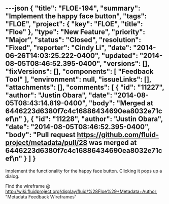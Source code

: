 ---json
{
  "title": "FLOE-194",
  "summary": "Implement the happy face button",
  "tags": "FLOE",
  "project": {
    "key": "FLOE",
    "title": "Floe"
  },
  "type": "New Feature",
  "priority": "Major",
  "status": "Closed",
  "resolution": "Fixed",
  "reporter": "Cindy Li",
  "date": "2014-06-26T14:03:25.222-0400",
  "updated": "2014-08-05T08:46:52.395-0400",
  "versions": [],
  "fixVersions": [],
  "components": [
    "Feedback Tool"
  ],
  "environment": null,
  "issueLinks": [],
  "attachments": [],
  "comments": [
    {
      "id": "11227",
      "author": "Justin Obara",
      "date": "2014-08-05T08:43:14.819-0400",
      "body": "Merged at 6446223d6380f7c4c16886434690ea8032e71cef\n"
    },
    {
      "id": "11228",
      "author": "Justin Obara",
      "date": "2014-08-05T08:46:52.395-0400",
      "body": "Pull request <https://github.com/fluid-project/metadata/pull/28> was merged at 6446223d6380f7c4c16886434690ea8032e71cef\n"
    }
  ]
}
---
Implement the functionality for the happy face button. Clicking it pops up a dialog.

Find the wireframe @ <http://wiki.fluidproject.org/display/fluid/%28Floe%29+Metadata+Author>, "Metadata Feedback Wireframes"

        
